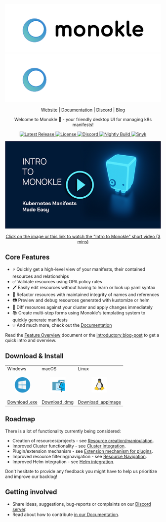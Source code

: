 <p align="center">
  <img src="src/assets/MonokleLogoLight.svg#gh-light-mode-only" alt="Monokle Logo Light"/>
  <img src="src/assets/MonokleLogoDark.svg#gh-dark-mode-only" alt="Monokle Logo Dark" />
</p>

<p align="center">
  <a href="https://monokle.io">Website</a> |
  <a href="https://kubeshop.github.io/monokle/">Documentation</a> |
  <a href="https://discord.gg/uNuhy6GDyn">Discord</a> |
  <a href="https://kubeshop.io/blog">Blog</a>
</p>

<p align="center">
  Welcome to Monokle 🧐 - your friendly desktop UI for managing k8s manifests!
</p>

<p align="center">
  <a href="https://github.com/kubeshop/monokle/releases/latest">
    <img src="https://img.shields.io/github/v/release/kubeshop/monokle" alt="Latest Release" />
  </a>
  <a href="https://github.com/kubeshop/monokle/blob/main/LICENSE">
    <img src="https://img.shields.io/github/license/kubeshop/monokle" alt="License" />
  </a>
  <a href="https://discord.gg/kMJxmuYTMu">
    <img src="https://badgen.net/badge/icon/discord?icon=discord&label" alt="Discord" />
  </a>
  <a href="https://github.com/kubeshop/monokle/tags">
    <img src="https://img.shields.io/github/workflow/status/kubeshop/monokle/monokle-build-nightly?label=nightly-build" alt="Nightly Build" />
  </a>
  <a href="https://snyk.io/test/github/kubeshop/monokle">
    <img src="https://snyk.io/test/github/kubeshop/monokle/badge.svg" alt="Snyk" />
  </a>
</p>

<p align="center">
  <a href="https://www.youtube.com/watch?v=wkFWg_S8eUA">
    <img src="docs/img/monokle-intro-thumbnail.png" alt="Monokle Overview" />
    <p align="center">Click on the image or this link to watch the "Intro to Monokle" short video (3 mins)</p>
  </a>
</p>

## Core Features

- ⚡ Quickly get a high-level view of your manifests, their contained resources and relationships
- ✅ Validate resources using OPA policy rules
- 🖊️ Easily edit resources without having to learn or look up yaml syntax
- 🔨 Refactor resources with maintained integrity of names and references
- 📷 Preview and debug resources generated with kustomize or helm
- 🤝 Diff resources against your cluster and apply changes immediately
- 📚 Create multi-step forms using Monokle's templating system to quickly generate manifests
- 💡 And much more, check out the [Documentation](https://kubeshop.github.io/monokle/)

Read the [Feature Overview](https://kubeshop.github.io/monokle/features/) document or the [introductory blog-post](https://medium.com/kubeshop-i/hello-monokle-83ecb42f5d96) to get a quick intro and overview.

## Download & Install

<table>
  <tr>
    <td>Windows</td>
    <td>macOS</td>
    <td>Linux</td>
  </tr>
  <tr>
    <td>
      <p align="center">
        <img src="docs/img/windows.svg" height="50" width="50" /></p>
      </p>
    </td>
    <td>
      <p align="center">
        <img src="docs/img/macos.svg" height="50" width="50" />
      </p>
    </td>
    <td>
      <p align="center">
        <img src="docs/img/linux.svg" height="50" width="50" />
      </p>
    </td>
  </tr>
  <tr>
    <td>
      <a href="https://github.com/kubeshop/monokle/releases/download/downloads/Monokle-win-x64.exe">Download .exe</a>
    </td>
    <td>
      <a href="https://github.com/kubeshop/monokle/releases/download/downloads/Monokle-mac-universal.dmg">Download .dmg</a>
    </td>
    <td>
      <a href="https://github.com/kubeshop/monokle/releases/download/downloads/Monokle-linux-x86_64.AppImage">Download .appImage</a>
    </td>
  </tr>
</table>

## Roadmap

There is a lot of functionality currently being considered:

- Creation of resources/projects - see [Resource creation/manipulation](https://github.com/kubeshop/monokle/projects/4).
- Improved Cluster functionality - see [Cluster integration](https://github.com/kubeshop/monokle/projects/8).
- Plugin/extension mechanism - see [Extension mechanism for plugins](https://github.com/kubeshop/monokle/issues/177).
- Improved resource filtering/navigation - see [Resource Navigation](https://github.com/kubeshop/monokle/projects/2).
- Improved Helm integration - see [Helm integration](https://github.com/kubeshop/monokle/projects/12).

Don't hesitate to provide any feedback you might have to help us prioritize and improve our backlog!

## Getting involved

- Share ideas, suggestions, bug-reports or complaints on our [Discord server](https://discord.gg/uNuhy6GDyn).
- Read about how to contribute [in our Documentation](https://kubeshop.github.io/monokle/contributing).
